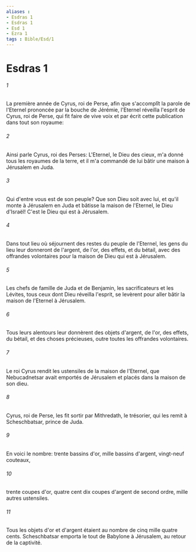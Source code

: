 ```yaml
---
aliases : 
- Esdras 1
- Esdras 1
- Esd 1
- Ezra 1
tags : Bible/Esd/1
---
```


# Esdras 1

###### 1
La première année de Cyrus, roi de Perse, afin que s'accomplît la parole de l'Eternel prononcée par la bouche de Jérémie, l'Eternel réveilla l'esprit de Cyrus, roi de Perse, qui fit faire de vive voix et par écrit cette publication dans tout son royaume:
###### 2
Ainsi parle Cyrus, roi des Perses: L'Eternel, le Dieu des cieux, m'a donné tous les royaumes de la terre, et il m'a commandé de lui bâtir une maison à Jérusalem en Juda.
###### 3
Qui d'entre vous est de son peuple? Que son Dieu soit avec lui, et qu'il monte à Jérusalem en Juda et bâtisse la maison de l'Eternel, le Dieu d'Israël! C'est le Dieu qui est à Jérusalem.
###### 4
Dans tout lieu où séjournent des restes du peuple de l'Eternel, les gens du lieu leur donneront de l'argent, de l'or, des effets, et du bétail, avec des offrandes volontaires pour la maison de Dieu qui est à Jérusalem.
###### 5
Les chefs de famille de Juda et de Benjamin, les sacrificateurs et les Lévites, tous ceux dont Dieu réveilla l'esprit, se levèrent pour aller bâtir la maison de l'Eternel à Jérusalem.
###### 6
Tous leurs alentours leur donnèrent des objets d'argent, de l'or, des effets, du bétail, et des choses précieuses, outre toutes les offrandes volontaires.
###### 7
Le roi Cyrus rendit les ustensiles de la maison de l'Eternel, que Nebucadnetsar avait emportés de Jérusalem et placés dans la maison de son dieu.
###### 8
Cyrus, roi de Perse, les fit sortir par Mithredath, le trésorier, qui les remit à Scheschbatsar, prince de Juda.
###### 9
En voici le nombre: trente bassins d'or, mille bassins d'argent, vingt-neuf couteaux,
###### 10
trente coupes d'or, quatre cent dix coupes d'argent de second ordre, mille autres ustensiles.
###### 11
Tous les objets d'or et d'argent étaient au nombre de cinq mille quatre cents. Scheschbatsar emporta le tout de Babylone à Jérusalem, au retour de la captivité.
